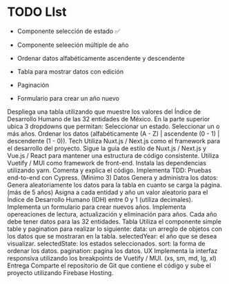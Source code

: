 # TODO LIst

- Componente selección de estado ✅
- Componente seleeción múltiple de año
- Ordenar datos alfabéticamente ascendente y descendente
- Tabla para mostrar datos con edición 
- Paginación

- Formulario para crear un año nuevo


Despliega una tabla utilizando que muestre los valores del Índice de Desarrollo Humano de las 32 entidades de México.
En la parte superior ubica 3 dropdowns que permitan:
Seleccionar un estado.
Seleccionar un o más años.
Ordenar los datos (alfabéticamente (A - Z) | ascendente (0 - 1) | descendente (1 - 0)).
Tech
Utiliza Nuxt.js / Next.js como el framework para el desarrollo del proyecto.
Sigue la guía de estilo de Nuxt.js / Next.js y Vue.js / React para mantener una estructura de código consistente.
Utiliza Vuetify / MUI como framework de front-end.
Instala las dependencias utilizando yarn.
Comenta y explica el código.
Implementa TDD: Pruebas end-to-end con Cypress. (Minimo 3)
Datos
Genera y administra los datos:
Genera aleatoriamente los datos para la tabla en cuanto se carga la página. (más de 5 años)
Asigna a cada entidad y año un valor aleatorio para el Índice de Desarrollo Humano (IDH) entre 0 y 1 (utiliza decimales).
Implementa un formulario para crear nuevos años.
Implementa opereaciones de lectura, actualización y eliminación para años.
Cada año debe tener datos para las 32 entidades.
Tabla
Utiliza el componente simple table y pagination para realizar lo siguiente:
data: un arreglo de objetos con los datos que se mostraran en la tabla.
selectedYear: el año que se desea visualizar.
selectedState: los estados seleccionados.
sort: la forma de ordenar los datos.
pagination: pagina los datos.
UX
Implementa la interfaz responsiva utilizando los breakpoints de Vuetify / MUI. (xs, sm, md, lg, xl)
Entrega
Comparte el repositorio de Git que contiene el código y sube el proyecto utilizando Firebase Hosting.